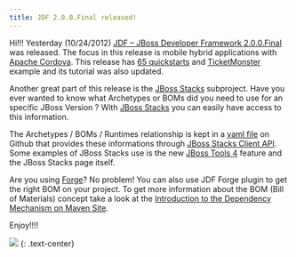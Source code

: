 ```yaml
---
title: JDF 2.0.0.Final released!
---
```


Hi!!! Yesterday (10/24/2012) [JDF – JBoss Developer Framework 2.0.0.Final](http://www.jboss.org/jdf/) was released. The focus in this release is mobile hybrid applications with [Apache Cordova](http://cordova.apache.org/). This release has [65 quickstarts](http://www.jboss.org/developer-materials/#!) and [TicketMonster](http://www.jboss.org/ticket-monster/) example and its tutorial was also updated.

Another great part of this release is the [JBoss Stacks](https://github.com/jboss-developer/jboss-stacks) subproject.  Have you ever wanted to know what Archetypes or BOMs did you need to use for an specific JBoss Version ? With [JBoss Stacks](https://github.com/jboss-developer/jboss-stacks) you can easily have access to this information.

The Archetypes / BOMs / Runtimes relationship is kept in a [yaml file](https://github.com/jboss-developer/jboss-stacks/blob/1.0.0.Final/stacks.yaml) on Github that provides these informations through [JBoss Stacks Client API](https://github.com/jboss-developer/jboss-stacks-client). Some examples of JBoss Stacks use is the new [JBoss Tools 4](http://planet.jboss.org/post/jboss_tools_4_alpha_2_stacks_openshift_ssh_hibernate_tools_forge_debug_and_more) feature and the JBoss Stacks page itself.

Are you using [Forge](http://forge.jboss.org/)? No problem! You can also use JDF Forge plugin to get the right BOM on your project. To get more information about the BOM (Bill of Materials) concept take a look at the [Introduction to the Dependency Mechanism on Maven Site](http://maven.apache.org/guides/introduction/introduction-to-dependency-mechanism.html).

Enjoy!!!!

![](http://design.jboss.org/jbossdeveloperframework/logo/final/jdf_logo_450px.png)
{: .text-center}
